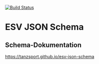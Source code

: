 [![Build Status](https://travis-ci.org/tanzsport/esv-json-schema.svg?branch=master)](https://travis-ci.org/tanzsport/esv-json-schema)

# ESV JSON Schema

## Schema-Dokumentation
 
https://tanzsport.github.io/esv-json-schema
